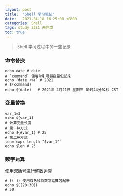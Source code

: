 ```yaml
---
layout: post
title:  "Shell 学习笔记"
date:   2021-04-18 16:25:00 +0800
categories: Shell
tags: study 2021 未完成
toc: true
---
```



> Shell 学习过程中的一些记录

### 命令替换
```shell
echo date # date
# `command` 使用单引号将变量包起来
echo `date +%Y` # 2021
# $(command)
echo $(date)   # 2021年 4月21日 星期三 00时44分02秒 CST
```

### 变量替换
```shell
var_1=3
echo ${var_1}
# 计算变量长度
# 第一种方式
echo ${#var_1} # 25
# 第二种方式
len=`expr length "$var_1"`
echo $len # 25
```

### 数学运算
使用双括号进行整数运算

```shell
# (( )) 使用双括号将数学运算包起来
echo $((20+30))
# 50
```



